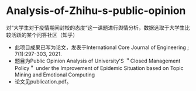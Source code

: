 # Analysis-of-Zhihu-s-public-opinion
对“大学生对于疫情期间封校的态度“这一课题进行舆情分析，数据选取于大学生比较活跃的某个问答社区（知乎）

- 此项目成果已写为论文，发表于International Core Journal of Engineering ; 7(1):297-303, 2021.
- 题目为Public Opinion Analysis of University'S ＂Closed Management Policy＂ under the Improvement of Epidemic Situation based on Topic Mining and Emotional Computing
- 论文见publication.pdf。

